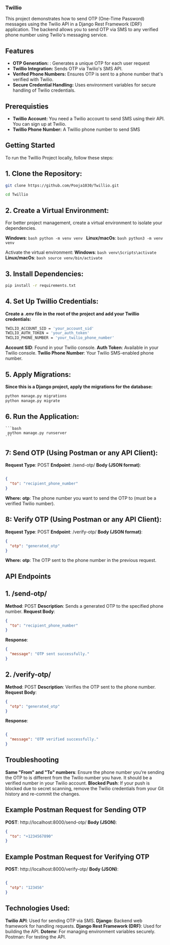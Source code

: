 ### Twillio

This project demonstrates how to send OTP (One-Time Password) messages using the Twilio API in a Django Rest Framework (DRF) application. The backend allows you to send OTP via SMS to any verified phone number using Twilio's messaging service.
## Features

- **OTP Generation:** : Generates a unique OTP for each user request
- **Twillio Integration:** Sends OTP via Twilio's SMS API.
- **Verifed Phone Numbers:** Ensures OTP is sent to a phone number that's verified with Twilio.
- **Secure Credential Handling:** Uses environment variables for secure handling of Twilio credentials.


## Prerequisties

- **Twillio Account:** You need a Twilio account to send SMS using their API. You can sign up at Twilio.
- **Twillio Phone Number:** A Twillio phone number to send SMS


## Getting Started

To run the Twillio Project locally, follow these steps:

## 1. Clone the Repository:
   ```bash
   git clone https://github.com/Pooja1030/Twillio.git
   ```
   ```bash
   cd Twillio
   ```
## 2. Create a Virtual Environment:

   For better project management, create a virtual environment to isolate your dependencies.

   **Windows**:
    ```bash
    python -m venv venv
    ```
   **Linux/macOs**:
    ```bash
    python3 -m venv venv
    ```

   Activate the virtual environment:
   **Windows**:
     ```bash
     venv\Scripts\activate
     ```
   **Linux/macOs**:
     ```bash
     source venv/bin/activate
     ```
    
## 3. **Install Dependencies**:
 ```bash
 pip install -r requirements.txt
  ```

    
    
    
## 4. Set Up Twillio Credentials:

**Create a .env file in the root of the project and add your Twillio credentials:**
  ```bash
  TWILIO_ACCOUNT_SID = 'your_account_sid'
  TWILIO_AUTH_TOKEN = 'your_auth_token'
  TWILIO_PHONE_NUMBER = 'your_twilio_phone_number'
  ```

  **Account SID**: Found in your Twilio console.
  **Auth Token**: Available in your Twilio console.
  **Twilio Phone Number**: Your Twilio SMS-enabled phone number.

## 5. Apply Migrations:
 
   **Since this is a Django project, apply the migrations for the database:**
 ```bash
 python manage.py migrations
 python manage.py migrate
  ```
  

## 6. Run the Application:
    ```bash
     python manage.py runserver
    ```

## 7: Send OTP (Using Postman or any API Client):
  **Request Type**: POST
  **Endpoint**: /send-otp/
  **Body (JSON format)**:

```json

{
  "to": "recipient_phone_number"
}
```

**Where:**
**otp**: The phone number you want to send the OTP to (must be a verified Twilio number).

## 8: Verify OTP (Using Postman or any API Client):
**Request Type**: POST
**Endpoint**: /verify-otp/
**Body (JSON format)**:
```json
{
  "otp": "generated_otp"
}
```

**Where:**
**otp**: The OTP sent to the phone number in the previous request.

## API Endpoints 
## 1. /send-otp/
**Method**: POST
**Description**: Sends a generated OTP to the specified phone number.
**Request Body**:
```json
{
  "to": "recipient_phone_number"
}
```
**Response**:
```json
{
  "message": "OTP sent successfully."
}
```

## 2. /verify-otp/
**Method**: POST
**Description**: Verifies the OTP sent to the phone number.
**Request Body**:
```json
{
  "otp": "generated_otp"
}
```
**Response**:
```json

{
  "message": "OTP verified successfully."
}
```

## Troubleshooting
**Same "From" and "To" numbers**: Ensure the phone number you're sending the OTP to is different from the Twilio number you have. It should be a verified number in your Twilio account.
**Blocked Push**: If your push is blocked due to secret scanning, remove the Twilio credentials from your Git history and re-commit the changes.

## Example Postman Request for Sending OTP
**POST**: http://localhost:8000/send-otp/
**Body (JSON)**:
```json
{
  "to": "+1234567890"
}
```
## Example Postman Request for Verifying OTP
**POST**: http://localhost:8000/verify-otp/
**Body (JSON)**:
```json

{
  "otp": "123456"
}
```


## Technologies Used:
**Twilio API**: Used for sending OTP via SMS.
**Django**: Backend web framework for handling requests.
**Django Rest Framework (DRF)**: Used for building the API.
**Dotenv**: For managing environment variables securely.
Postman: For testing the API.    
